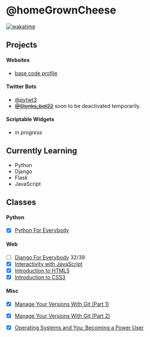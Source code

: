 # @homeGrownCheese

[![wakatime](https://wakatime.com/badge/user/e5022d71-61ac-40a2-961e-860ef02bb2b9.svg)](https://wakatime.com/@e5022d71-61ac-40a2-961e-860ef02bb2b9)

## Projects

#### Websites
- [base code profile](https://hmgrwnsh.pythonanywhere.com/)

#### Twitter Bots 
- [@pytwt3](https://twitter.com/pytwt3)
- ~~[@Stonks_bot22](https://twitter.com/Stonks_bot22)~~ soon to be deactivated temporarily.

#### Scriptable Widgets

- _in progress_


## Currently Learning

- Python
- Django
- Flask
- JavaScript

## Classes

#### Python
- [x] [Python For Everybody](https://www.py4e.com/)
#### Web
- [ ] [Django For Everybody](https://www.dj4e.com) 32/39
- [x] [Interactivity with JavaScript](https://www.coursera.org/learn/javascript)
- [x] [Introduction to HTML5](https://www.coursera.org/learn/html)
- [x] [Introduction to CSS3](https://www.coursera.org/learn/introcss)
#### Misc
- [x] [Manage Your Versions With Git (Part 1)](https://www.coursera.org/projects/git-1)

- [x] [Manage Your Versions With Git (Part 2)](https://www.coursera.org/projects/git-2)

- [x] [Operating Systems and You: Becoming a Power User](https://www.coursera.org/learn/os-power-user)